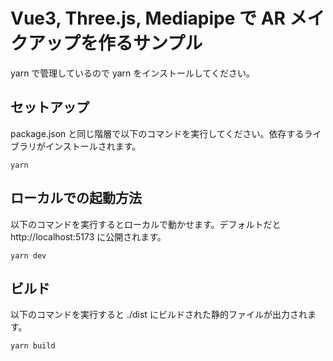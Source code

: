 # Vue3, Three.js, Mediapipe で AR メイクアップを作るサンプル
yarn で管理しているので yarn をインストールしてください。

## セットアップ
package.json と同じ階層で以下のコマンドを実行してください。依存するライブラリがインストールされます。
```
yarn
```

## ローカルでの起動方法
以下のコマンドを実行するとローカルで動かせます。デフォルトだと http://localhost:5173 に公開されます。
```
yarn dev
```

## ビルド
以下のコマンドを実行すると ./dist にビルドされた静的ファイルが出力されます。
```
yarn build
```
